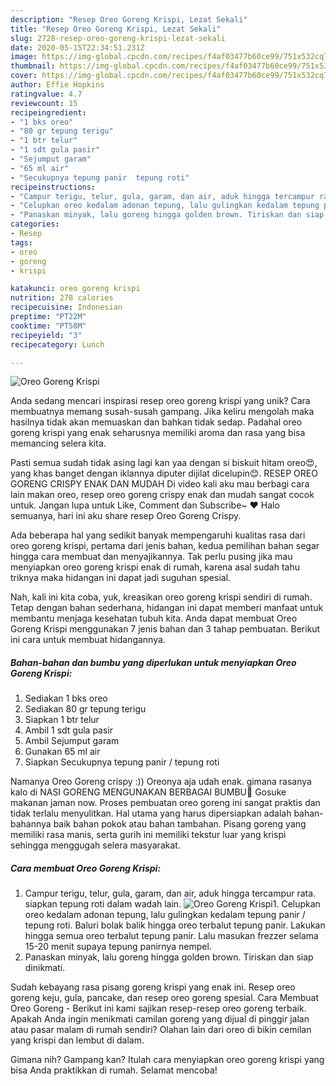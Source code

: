 ```yaml
---
description: "Resep Oreo Goreng Krispi, Lezat Sekali"
title: "Resep Oreo Goreng Krispi, Lezat Sekali"
slug: 2728-resep-oreo-goreng-krispi-lezat-sekali
date: 2020-05-15T22:34:51.231Z
image: https://img-global.cpcdn.com/recipes/f4af03477b60ce99/751x532cq70/oreo-goreng-krispi-foto-resep-utama.jpg
thumbnail: https://img-global.cpcdn.com/recipes/f4af03477b60ce99/751x532cq70/oreo-goreng-krispi-foto-resep-utama.jpg
cover: https://img-global.cpcdn.com/recipes/f4af03477b60ce99/751x532cq70/oreo-goreng-krispi-foto-resep-utama.jpg
author: Effie Hopkins
ratingvalue: 4.7
reviewcount: 15
recipeingredient:
- "1 bks oreo"
- "80 gr tepung terigu"
- "1 btr telur"
- "1 sdt gula pasir"
- "Sejumput garam"
- "65 ml air"
- "Secukupnya tepung panir  tepung roti"
recipeinstructions:
- "Campur terigu, telur, gula, garam, dan air, aduk hingga tercampur rata. siapkan tepung roti dalam wadah lain."
- "Celupkan oreo kedalam adonan tepung, lalu gulingkan kedalam tepung panir / tepung roti. Baluri bolak balik hingga oreo terbalut tepung panir. Lakukan hingga semua oreo terbalut tepung panir. Lalu masukan frezzer selama 15-20 menit supaya tepung panirnya nempel."
- "Panaskan minyak, lalu goreng hingga golden brown. Tiriskan dan siap dinikmati."
categories:
- Resep
tags:
- oreo
- goreng
- krispi

katakunci: oreo goreng krispi 
nutrition: 278 calories
recipecuisine: Indonesian
preptime: "PT22M"
cooktime: "PT58M"
recipeyield: "3"
recipecategory: Lunch

---
```



![Oreo Goreng Krispi](https://img-global.cpcdn.com/recipes/f4af03477b60ce99/751x532cq70/oreo-goreng-krispi-foto-resep-utama.jpg)

Anda sedang mencari inspirasi resep oreo goreng krispi yang unik? Cara membuatnya memang susah-susah gampang. Jika keliru mengolah maka hasilnya tidak akan memuaskan dan bahkan tidak sedap. Padahal oreo goreng krispi yang enak seharusnya memiliki aroma dan rasa yang bisa memancing selera kita.

Pasti semua sudah tidak asing lagi kan yaa dengan si biskuit hitam oreo😍, yang khas banget dengan iklannya diputer dijilat dicelupin😊. RESEP OREO GORENG CRISPY ENAK DAN MUDAH Di video kali aku mau berbagi cara lain makan oreo, resep oreo goreng crispy enak dan mudah sangat cocok untuk. Jangan lupa untuk Like, Comment dan Subscribe~ ♥ Halo semuanya, hari ini aku share resep Oreo Goreng Crispy.

Ada beberapa hal yang sedikit banyak mempengaruhi kualitas rasa dari oreo goreng krispi, pertama dari jenis bahan, kedua pemilihan bahan segar hingga cara membuat dan menyajikannya. Tak perlu pusing jika mau menyiapkan oreo goreng krispi enak di rumah, karena asal sudah tahu triknya maka hidangan ini dapat jadi suguhan spesial.


Nah, kali ini kita coba, yuk, kreasikan oreo goreng krispi sendiri di rumah. Tetap dengan bahan sederhana, hidangan ini dapat memberi manfaat untuk membantu menjaga kesehatan tubuh kita. Anda dapat membuat Oreo Goreng Krispi menggunakan 7 jenis bahan dan 3 tahap pembuatan. Berikut ini cara untuk membuat hidangannya.

<!--inarticleads1-->

##### Bahan-bahan dan bumbu yang diperlukan untuk menyiapkan Oreo Goreng Krispi:

1. Sediakan 1 bks oreo
1. Sediakan 80 gr tepung terigu
1. Siapkan 1 btr telur
1. Ambil 1 sdt gula pasir
1. Ambil Sejumput garam
1. Gunakan 65 ml air
1. Siapkan Secukupnya tepung panir / tepung roti


Namanya Oreo Goreng crispy :)) Oreonya aja udah enak. gimana rasanya kalo di NASI GORENG MENGUNAKAN BERBAGAI BUMBU🤣 Gosuke makanan jaman now. Proses pembuatan oreo goreng ini sangat praktis dan tidak terlalu menyulitkan. Hal utama yang harus dipersiapkan adalah bahan-bahannya baik bahan pokok atau bahan tambahan. Pisang goreng yang memiliki rasa manis, serta gurih ini memiliki tekstur luar yang krispi sehingga menggugah selera masyarakat. 

<!--inarticleads2-->

##### Cara membuat Oreo Goreng Krispi:

1. Campur terigu, telur, gula, garam, dan air, aduk hingga tercampur rata. siapkan tepung roti dalam wadah lain.
<img src="//assets-global.cpcdn.com/assets/icons/button_play-2c75c40dde080a61004c1f40b05d8f140eaff45d7e9e6481dc71c63d2e7c4909.png" alt="Oreo Goreng Krispi">1. Celupkan oreo kedalam adonan tepung, lalu gulingkan kedalam tepung panir / tepung roti. Baluri bolak balik hingga oreo terbalut tepung panir. Lakukan hingga semua oreo terbalut tepung panir. Lalu masukan frezzer selama 15-20 menit supaya tepung panirnya nempel.
1. Panaskan minyak, lalu goreng hingga golden brown. Tiriskan dan siap dinikmati.


Sudah kebayang rasa pisang goreng krispi yang enak ini. Resep oreo goreng keju, gula, pancake, dan resep oreo goreng spesial. Cara Membuat Oreo Goreng - Berikut ini kami sajikan resep-resep oreo goreng terbaik. Apakah Anda ingin menikmati camilan goreng yang dijual di pinggir jalan atau pasar malam di rumah sendiri? Olahan lain dari oreo di bikin cemilan yang krispi dan lembut di dalam. 

Gimana nih? Gampang kan? Itulah cara menyiapkan oreo goreng krispi yang bisa Anda praktikkan di rumah. Selamat mencoba!
